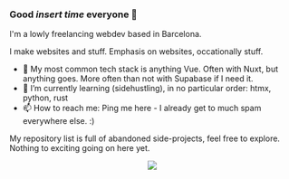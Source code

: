 ### Good *insert time* everyone 👋

I'm a lowly freelancing webdev based in Barcelona. 

I make websites and stuff. Emphasis on websites, occationally stuff.

- 💾 My most common tech stack is anything Vue. Often with Nuxt, but anything goes. More often than not with Supabase if I need it.
- 🌱 I’m currently learning (sidehustling), in no particular order: htmx, python, rust
- 📫 How to reach me: Ping me here - I already get to much spam everywhere else. :) 

My repository list is full of abandoned side-projects, feel free to explore. Nothing to exciting going on here yet.

<p align="center">
  <img src="https://github-readme-stats.vercel.app/api/top-langs/?username=christ-offer&langs_count=5&theme=gruvbox-light.svg" />
</p>
